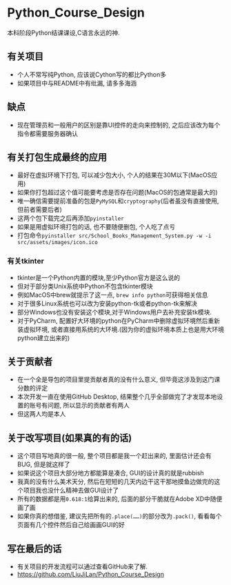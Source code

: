 # Python_Course_Design
本科阶段Python结课课设,C语言永远的神.

## 有关项目
- 个人不常写纯Python, 应该说Cython写的都比Python多
- 如果项目中与README中有纰漏, 请多多海涵

## 缺点
- 现在管理员和一般用户的区别是靠UI控件的走向来控制的, 之后应该改为每个指令都需要服务器确认

## 有关打包生成最终的应用
- 最好在虚拟环境下打包, 可以减少包大小, 个人的结果在30M以下(MacOS应用)
- 如果你打包超过这个值可能要考虑是否存在问题(MacOS的包通常是最大的)
- 唯一确信需要提前准备的包是`PyMySQL`和`cryptography`(后者虽没有直接使用, 但前者需要后者)
- 这两个包下载完之后再添加`pyinstaller`
- 如果是用虚拟环境打包的话, 也不要随便删包, 个人吃了点亏
- 打包命令`pyinstaller src/School_Books_Management_System.py -w -i src/assets/images/icon.ico`

### 有关tkinter
- tkinter是一个Python内置的模块,至少Python官方是这么说的
- 但对于部分类Unix系统中Python不包含tkinter模块
- 例如MacOS中brew就提示了这一点, `brew info python`可获得相关信息
- 对于很多Linux系统也可以改为安装python-tk或者python-tk来解决
- 部分Windows也没有安装这个模块,对于Windows用户去补充安装tk模块.
- 对于PyCharm, 配置好大环境的python在PyCharm中删除虚拟环境然后重新装虚拟环境, 或者直接用系统的大环境.(因为你的虚拟环境本质上也是用大环境python建立出来的)

## 关于贡献者
- 在一个全是导包的项目里提贡献者真的没有什么意义, 但毕竟这涉及到这门课分数的评定
- 本次开发一直在使用GitHub Desktop, 结果整个几乎全部做完了才发现本地设置的账号有问题, 所以显示的贡献者有两人
- 但这两人均是本人

## 关于改写项目(如果真的有的话)
- 这个项目写地真的很一般, 整个项目都是我一个赶出来的, 里面估计还会有BUG, 但是就这样了
- 如果说这个项目大部分地方都能算是凑合, GUI的设计真的就是rubbish
- 我真的没有什么美术天分, 然后在短短的几天内边干这干那地摸鱼边做完的这个项目我也没什么精神去做GUI设计了
- 所有的数据都是用`0.618:1`给算出来的, 后面的部分干脆就在Adobe XD中随便画了画
- 如果你真的想借鉴, 建议先把所有的`.place(……)`的部分改为`.pack()`, 看看每个页面有几个控件然后自己给画画GUI的好

## 写在最后的话
- 有关项目的开发流程可以通过查看GitHub来了解.
- https://github.com/LiuJiLan/Python_Course_Design
